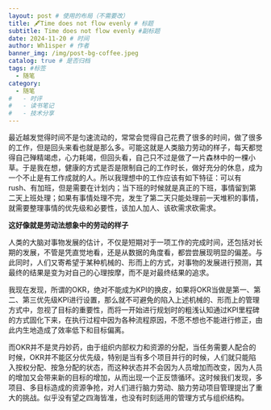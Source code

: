 ```yaml
---
layout: post # 使用的布局（不需要改）
title: 🖋Time does not flow evenly # 标题
subtitle: Time does not flow evenly #副标题
date: 2024-11-20 # 时间
author: Wh1isper # 作者
banner_img: /img/post-bg-coffee.jpeg
catalog: true # 是否归档
tags: #标签
  - 随笔
category:
  - 随笔
#   - 时评
#   - 读书笔记
#   - 技术分享
---
```


最近越发觉得时间不是匀速流动的，常常会觉得自己花费了很多的时间，做了很多的工作，但是回头来看也就是那么多。可能这就是人类脑力劳动的样子，每天都觉得自己殚精竭虑，心力耗竭，但回头看，自己只不过是做了一片森林中的一棵小草。于是我在想，健康的方式是否是限制自己的工作时长，做好充分的休息，成为一个不止是有工作成就的人。所以我理想中的工作应该有如下特征：可以有rush、有加班，但是需要在计划内；当下班的时候就是真正的下班，事情留到第二天上班处理；如果有事情处理不完，发生了第二天只能处理前一天堆积的事情，就需要整理事情的优先级和必要性，该加人加人、该砍需求砍需求。

**这好像就是劳动法想象中的劳动的样子**

人类的大脑对事物发展的估计，不仅是短期对于一项工作的完成时间，还包括对长期的发展，不管是凭直觉地看，还是从数据的角度看，都尝尝展现明显的偏差。与此同时，人们又寄希望于某种机械的、形而上的方式，对事物的发展进行预测，其最终的结果是变为对自己的心理按摩，而不是对最终结果的追求。

我现在发现，所谓的OKR，绝对不能成为KPI的换皮，如果将OKR当做是第一、第二、第三优先级KPI进行设置，那么就不可避免的陷入上述机械的、形而上的管理方式中，忽视了目标的重要性，而将一开始进行规划时的粗浅认知通过KPI里程碑的方式固化下来，在执行过程中因为各种流程原因，不愿不想也不能进行修正，由此内生地造成了效率低下和目标偏离。

而OKR并不是灵丹妙药，由于组织内部权力和资源的分配，当任务需要人配合的时候，OKR并不能区分优先级，特别是当有多个项目并行的时候，人们就只能陷入按权分配、按急分配的状态，而这种状态并不会因为人员增加而改变，因为人员的增加又会带来新的目标的增加，从而出现一个正反馈循环。这时候我们发现，多项目、多目标造成的资源争抢，对人们进行脑力劳动、脑力劳动项目管理提出了重大的挑战。似乎没有望之四海皆准，也没有时刻适用的管理方式与组织结构。
